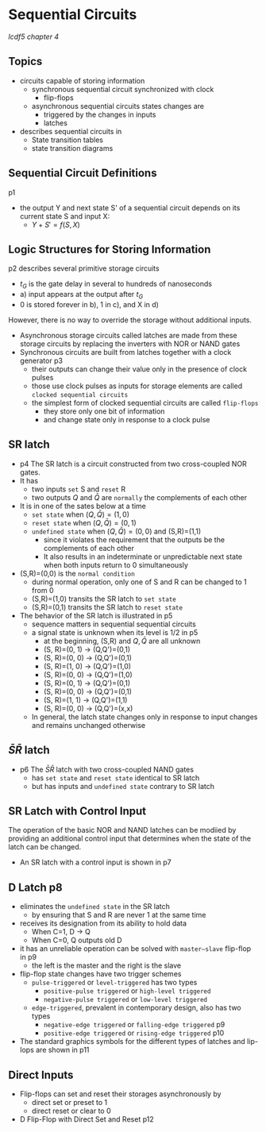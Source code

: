 # Sequential Circuits
_lcdf5 chapter 4_


Topics
---
- circuits capable of storing information
  - synchronous sequential circuit synchronized with clock
    - flip-flops
  - asynchronous sequential circuits states changes are
    - triggered by the changes in inputs
    - latches
- describes sequential circuits in
  - State transition tables
  - state transition diagrams


Sequential Circuit Definitions
---
p1
- the output Y and next state S' of a sequential circuit depends on its current state S and input X:
  - $Y+S' = f(S, X)$


Logic Structures for Storing Information
---
p2 describes several primitive storage circuits
- $t_G$ is the gate delay in several to hundreds of nanoseconds
- a) input appears at the output after $t_G$
- 0 is stored forever in b), 1 in c), and X in d)

However, there is no way to override the storage without additional inputs. 
- Asynchronous storage circuits called latches are made from these storage circuits by replacing the inverters with NOR or NAND gates
- Synchronous circuits are built from latches together with a clock generator p3
  - their outputs can change their value only in the presence of clock pulses
  - those use clock pulses as inputs for storage elements are called `clocked sequential circuits`
  - the simplest form of clocked sequential circuits are called `flip-flops`
    - they store only one bit of information
    - and change state only in response to a clock pulse

SR latch
---
- p4 The SR latch is a circuit constructed from two cross-coupled NOR gates. 
- It has 
  - two inputs `set` S and `reset` R
  - two outputs $Q$ and $\bar{Q}$ are `normally` the complements of each other
- It is in one of the sates below at a time
  - `set state` when $(Q,\bar{Q})=(1,0)$
  - `reset state` when $(Q,\bar{Q})=(0,1)$
  - `undefined state` when $(Q,\bar{Q})=(0,0)$ and (S,R)=(1,1)
    - since it violates the requirement that the outputs be the complements of each other
    - It also results in an indeterminate or unpredictable next state when both inputs return to 0 simultaneously
- (S,R)=(0,0) is the `normal condition`
  - during normal operation, only one of S and R can be changed to 1 from 0
  - (S,R)=(1,0) transits the SR latch to `set state`
  - (S,R)=(0,1) transits the SR latch to `reset state`
- The behavior of the SR latch is illustrated in p5
  - sequence matters in sequential sequential circuits
  - a signal state is unknown when its level is 1/2 in p5
    - at the beginning, (S,R) and $Q, \bar{Q}$ are all unknown
    - (S, R)=(0, 1) → (Q,Q')=(0,1)
    - (S, R)=(0, 0) → (Q,Q')=(0,1)
    - (S, R)=(1, 0) → (Q,Q')=(1,0)
    - (S, R)=(0, 0) → (Q,Q')=(1,0)
    - (S, R)=(0, 1) → (Q,Q')=(0,1)
    - (S, R)=(0, 0) → (Q,Q')=(0,1)
    - (S, R)=(1, 1) → (Q,Q')=(1,1)
    - (S, R)=(0, 0) → (Q,Q')=(x,x)
  - In general, the latch state changes only in response to input changes and remains unchanged otherwise


$\bar{S}\bar{R}$ latch
---
- p6 The $\bar{S}\bar{R}$ latch with two cross-coupled NAND gates
  - has `set state` and `reset state` identical to SR latch
  - but has inputs and `undefined state` contrary to SR latch


SR Latch with Control Input
---
The operation of the basic NOR and NAND latches can be modiied by providing an additional control input that determines when the state of the latch can be changed.
- An SR latch with a control input is shown in p7


D Latch p8
---
- eliminates the `undefined state` in the SR latch 
  - by ensuring that S and R are never 1 at the same time
- receives its designation from its ability to hold data
  - When C=1, D → Q
  - When C=0, Q outputs old D
- it has an unreliable operation can be solved with `master–slave` flip-flop in p9
  - the left is the master and the right is the slave
- flip-flop state changes have two trigger schemes
  - `pulse-triggered` or `level-triggered` has two types
    - `positive-pulse triggered` or `high-level triggered` 
    - `negative-pulse triggered` or `low-level triggered`
  - `edge-triggered`, prevalent in contemporary design, also has two types
    - `negative-edge triggered` or `falling-edge triggered` p9
    - `positive-edge triggered` or `rising-edge triggered` p10
- The standard graphics symbols for the different types of latches and lip-lops are shown in p11


Direct Inputs
---
- Flip-flops can set and reset their storages asynchronously by
  - direct set or preset to 1
  - direct reset or clear to 0
- D Flip-Flop with Direct Set and Reset p12
